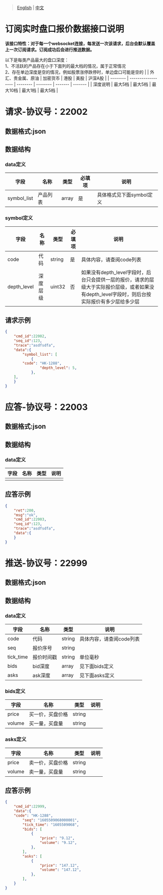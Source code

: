 > [English](./realtime_order_book_quote_subscription.md) | [中文](./realtime_order_book_quote_subscription_cn.md)

# 订阅实时盘口报价数据接口说明

**该接口特性：对于每一个websocket连接，每发送一次该请求，后台会默认覆盖上一次订阅请求。订阅成功后会进行推送数据。**

以下是每类产品最大的盘口深度：
<br />1、不活跃的产品存在小于下面列的最大档的情况，属于正常情况
<br />2、存在单边深度是空的情况，例如股票涨停跌停时，单边盘口可能是空的
|       | 外汇、贵金属、原油 | 加密货币 | 港股     | 美股    | 沪深A股 |
| -------- | ------------------ | -------- | -------- | ------- | ------- |
| 深度说明 | 最大5档            | 最大5档  | 最大10档 | 最大1档 | 最大5档 |

# 请求-协议号：22002
## 数据格式:json
## 数据结构
### data定义
| 字段        | 名称     | 类型  | 必填项 | 说明                     |
| ----------- | -------- | ----- | ------ | ------------------------ |
| symbol_list | 产品列表 | array | 是     | 具体格式见下面symbol定义 |
### symbol定义
| 字段        | 名称     | 类型   | 必填项 | 说明                                                         |
| ----------- | -------- | ------ | ------ | ------------------------------------------------------------ |
| code        | 代码     | string | 是     | 具体内容，请查阅code列表                                     |
| depth_level | 深度层级 | uint32 | 否     | 如果没有depth_level字段时，后台只会提供一层的报价，请求的层级大于实际报价层级，或者如果没有depth_level字段时，则后台按实际报价有多少层给多少层 |
## 请求示例
```json
{
    "cmd_id":22002,
    "seq_id":123,
    "trace":"asdfsdfa",
    "data":{
        "symbol_list": [
            {
		"code": "HK-1288",
                "depth_level": 5,
            },
	],
    }
}
```
# 应答-协议号：22003
## 数据格式:json
## 数据结构
### data定义
| 字段 | 名称 | 类型 | 说明 |
| --- | --- | --- | --- |
|  |  |  |  |


## 应答示例
```json
{
    "ret":200,
    "msg":"ok",
    "cmd_id":22003,
    "seq_id":123,
    "trace":"asdfsdfa",
    "data":{
    }    
}
```
# 推送-协议号：22999
## 数据格式:json
## 数据结构
### data定义
| 字段      | 名称       | 类型   | 说明                     |
| --------- | ---------- | ------ | ------------------------ |
| code      | 代码       | string | 具体内容，请查阅code列表 |
| seq       | 报价序号   | string |                          |
| tick_time | 报价时间戳 | string | 单位毫秒                 |
| bids      | bid深度    | array  | 见下面bids定义           |
| asks      | ask深度    | array  | 见下面asks定义           |
### bids定义
| 字段   | 名称             | 类型   | 说明 |
| ------ | ---------------- | ------ | ---- |
| price  | 买一价，买盘价格 | string |      |
| volume | 买一量，买盘量   | string |      |
### asks定义
| 字段   | 名称             | 类型   | 说明 |
| ------ | ---------------- | ------ | ---- |
| price  | 卖一价，买盘价格 | string |      |
| volume | 卖一量，买盘量   | string |      |
## 应答示例
```json
{
    "cmd_id":22999,
    "data":{
	"code": "HK-1288",
        "seq": "1605509068000001",
        "tick_time": "1605509068",
        "bids": [
            {
                "price": "9.12",
                "volume": "9.12",
            },
        ],
        "asks": [
            {
                "price": "147.12",
                "volume": "147.12",
            },
        ],
    }
}
```
